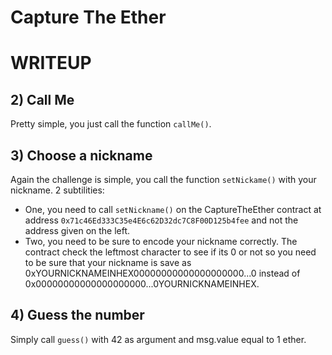 # Capture The Ether


# WRITEUP

## 2) Call Me

Pretty simple, you just call the function `callMe()`.

## 3) Choose a nickname

Again the challenge is simple, you call the function `setNickame()` with your nickname.
2 subtilities:
- One, you need to call `setNickname()` on the CaptureTheEther contract at address `0x71c46Ed333C35e4E6c62D32dc7C8F00D125b4fee` and not the address given on the left.
- Two, you need to be sure to encode your nickname correctly. The contract check the leftmost character to see if its 0 or not so you need to be sure that your nickname is save as 0xYOURNICKNAMEINHEX00000000000000000000...0 instead of 0x00000000000000000000...0YOURNICKNAMEINHEX.

## 4) Guess the number

Simply call `guess()` with 42 as argument and msg.value equal to 1 ether.